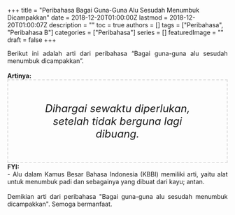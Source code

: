 +++
title = "Peribahasa Bagai Guna-Guna Alu Sesudah Menumbuk Dicampakkan"
date = 2018-12-20T01:00:00Z
lastmod = 2018-12-20T01:00:07Z
description = ""
toc = true
authors = []
tags = ["Peribahasa", "Peribahasa B"]
categories = ["Peribahasa"]
series = []
featuredImage = ""
draft = false
+++

<div dir="ltr" style="text-align: left;" trbidi="on"><div style="text-align: justify;">Berikut ini adalah arti dari peribahasa “Bagai guna-guna alu sesudah menumbuk dicampakkan”.</div><br /><div style="text-align: justify;"><b>Artinya:</b></div><div style="border: 2px dashed #ddd; font-size: 24px; height: auto; margin: 0 auto; padding: 50px; text-align: center; width: auto;"><i>Dihargai sewaktu diperlukan, setelah tidak berguna lagi dibuang.</i></div><div style="text-align: justify;"><b>FYI:</b><br />- Alu dalam Kamus Besar Bahasa Indonesia (KBBI) memiliki arti, yaitu  alat untuk menumbuk padi dan sebagainya yang dibuat dari kayu; antan.<br /><br /></div><div style="text-align: justify;">Demikian arti dari peribahasa "Bagai guna-guna alu sesudah menumbuk dicampakkan". Semoga bermanfaat. </div></div>
